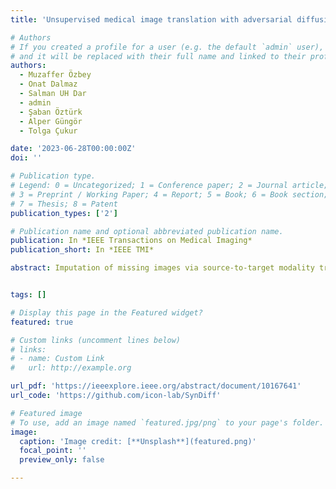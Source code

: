 ```yaml
---
title: 'Unsupervised medical image translation with adversarial diffusion models'

# Authors
# If you created a profile for a user (e.g. the default `admin` user), write the username (folder name) here
# and it will be replaced with their full name and linked to their profile.
authors:
  - Muzaffer Özbey
  - Onat Dalmaz
  - Salman UH Dar
  - admin
  - Şaban Öztürk
  - Alper Güngör
  - Tolga Çukur

date: '2023-06-28T00:00:00Z'
doi: ''

# Publication type.
# Legend: 0 = Uncategorized; 1 = Conference paper; 2 = Journal article;
# 3 = Preprint / Working Paper; 4 = Report; 5 = Book; 6 = Book section;
# 7 = Thesis; 8 = Patent
publication_types: ['2']

# Publication name and optional abbreviated publication name.
publication: In *IEEE Transactions on Medical Imaging*
publication_short: In *IEEE TMI*

abstract: Imputation of missing images via source-to-target modality translation can improve diversity in medical imaging protocols. A pervasive approach for synthesizing target images involves one-shot mapping through generative adversarial networks (GAN). Yet, GAN models that implicitly characterize the image distribution can suffer from limited sample fidelity. Here, we propose a novel method based on adversarial diffusion modeling, SynDiff, for improved performance in medical image translation. To capture a direct correlate of the image distribution, SynDiff leverages a conditional diffusion process that progressively maps noise and source images onto the target image. For fast and accurate image sampling during inference, large diffusion steps are taken with adversarial projections in the reverse diffusion direction. To enable training on unpaired datasets, a cycle-consistent architecture is devised with coupled diffusive and non-diffusive modules that bilaterally translate between two modalities. Extensive assessments are reported on the utility of SynDiff against competing GAN and diffusion models in multi-contrast MRI and MRI-CT translation. Our demonstrations indicate that SynDiff offers quantitatively and qualitatively superior performance against competing baselines.


tags: []

# Display this page in the Featured widget?
featured: true

# Custom links (uncomment lines below)
# links:
# - name: Custom Link
#   url: http://example.org

url_pdf: 'https://ieeexplore.ieee.org/abstract/document/10167641'
url_code: 'https://github.com/icon-lab/SynDiff'

# Featured image
# To use, add an image named `featured.jpg/png` to your page's folder.
image:
  caption: 'Image credit: [**Unsplash**](featured.png)'
  focal_point: ''
  preview_only: false

---
```

